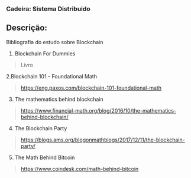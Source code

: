 ### Cadeira: Sistema Distribuido

## Descrição:
Bibliografia do estudo sobre Blockchain

  1. Blockchain For Dummies
  > Livro  
  
  2.Blockchain 101 - Foundational Math
  > https://eng.paxos.com/blockchain-101-foundational-math  
    
  3. The mathematics behind blockchain
  > https://www.financial-math.org/blog/2016/10/the-mathematics-behind-blockchain/  
    
  4. The Blockchain Party
  > https://blogs.ams.org/blogonmathblogs/2017/12/11/the-blockchain-party/  
    
  5. The Math Behind Bitcoin
  > https://www.coindesk.com/math-behind-bitcoin  
    
